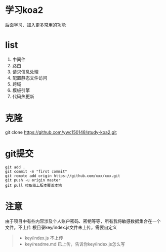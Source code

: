 # 学习koa2
后面学习、加入更多常用的功能

# list
1. 中间件
2. 路由
3. 请求信息处理
4. 配置静态文件访问
5. 跨域
6. 模板引擎
7. 代码热更新

# 克隆
git clone https://github.com/ywc150148/study-koa2.git
# git提交
```
git add .
git commit -m "first commit"
git remote add origin https://github.com/xxx/xxx.git
git push -u origin master
git pull 拉取线上版本覆盖本地
```

# 注意
由于项目中有些内容涉及个人账户密码、密钥等等，所有我将敏感数据集合在一个文件，不上传
根目录key/index.js文件未上传，需要自定义
> - key/index.js 不上传
> - key/readme.md 已上传，告诉你key/index.js怎么写

<!-- https://eoway.cn/upload/images/2020-01-26-00-13-47-rn370.jpeg -->